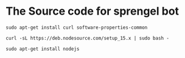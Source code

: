 # The Source code for sprengel bot

    sudo apt-get install curl software-properties-common
    
    curl -sL https://deb.nodesource.com/setup_15.x | sudo bash -
    
    sudo apt-get install nodejs

